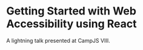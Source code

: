 Getting Started with Web Accessibility using React
==================================================

A lightning talk presented at CampJS VIII.
